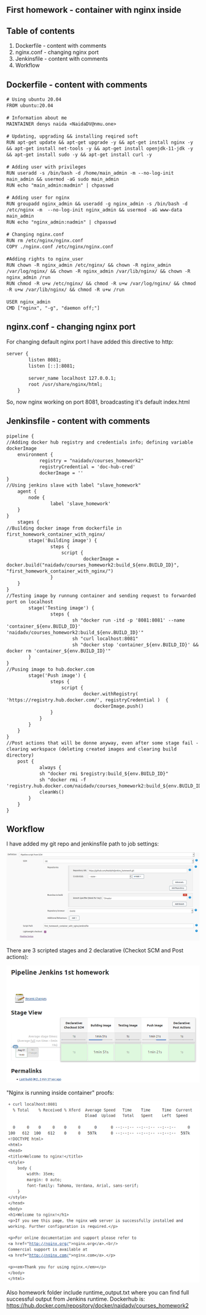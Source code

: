 ## First homework - container with nginx inside
## Table of contents 
1. Dockerfile - content with comments
2. nginx.conf - changing nginx port
3. Jenkinsfile - content with comments
4. Workflow
## Dockerfile - content with comments 
~~~
# Using ubuntu 20.04
FROM ubuntu:20.04

# Information about me
MAINTAINER denys naida <NaidaDV@nmu.one>

# Updating, upgrading && installing reqired soft
RUN apt-get update && apt-get upgrade -y && apt-get install nginx -y && apt-get install net-tools -y && apt-get install openjdk-11-jdk -y && apt-get install sudo -y && apt-get install curl -y

# Adding user with privileges
RUN useradd -s /bin/bash -d /home/main_admin -m --no-log-init main_admin && usermod -aG sudo main_admin
RUN echo "main_admin:madmin" | chpasswd

# Adding user for nginx
RUN groupadd nginx_admin && useradd -g nginx_admin -s /bin/bash -d /etc/nginx -m  --no-log-init nginx_admin && usermod -aG www-data main_admin
RUN echo "nginx_admin:nadmin" | chpasswd

# Changing nginx.conf
RUN rm /etc/nginx/nginx.conf
COPY ./nginx.conf /etc/nginx/nginx.conf

#Adding rights to nginx_user
RUN chown -R nginx_admin /etc/nginx/ && chown -R nginx_admin /var/log/nginx/ && chown -R nginx_admin /var/lib/nginx/ && chown -R nginx_admin /run
RUN chmod -R u+w /etc/nginx/ && chmod -R u+w /var/log/nginx/ && chmod -R u+w /var/lib/nginx/ && chmod -R u+w /run

USER nginx_admin
CMD ["nginx", "-g", "daemon off;"]
~~~
## nginx.conf - changing nginx port
For changing default nginx port I have added this directive to http:
~~~
server {
        listen 8081;
        listen [::]:8081;

        server_name localhost 127.0.0.1;
        root /usr/share/nginx/html;
    }
~~~
So, now nginx working on port 8081, broadcasting it's default index.html
## Jenkinsfile - content with comments
~~~  
pipeline {
//Adding docker hub registry and credentials info; defining variable dockerImage
	environment { 
        	registry = "naidadv/courses_homework2" 
        	registryCredential = 'doc-hub-cred' 
        	dockerImage = '' 
}
//Using jenkins slave with label "slave_homework"
	agent {
		node {
        		label 'slave_homework'
	}
}
	stages {
//Building docker image from dockerfile in first_homework_container_with_nginx/
		stage('Building image') {
        		steps {
        			script {
                			dockerImage = docker.build("naidadv/courses_homework2:build_${env.BUILD_ID}", "first_homework_container_with_nginx/")
                }
	}
}
//Testing image by runnung container and sending request to forwarded port on localhost
		stage('Testing image') {
        		steps {
            			sh "docker run -itd -p '8081:8081' --name 'container_${env.BUILD_ID}' 'naidadv/courses_homework2:build_${env.BUILD_ID}'"
            			sh "curl localhost:8081"
            			sh "docker stop 'container_${env.BUILD_ID}' && docker rm 'container_${env.BUILD_ID}'"
        }
}       
//Pusing image to hub.docker.com 
		stage('Push image') {
        		steps {
        			script {
                			docker.withRegistry( 'https://registry.hub.docker.com/', registryCredential )  {
                    			dockerImage.push()
				}
			}
		}
	}    
}
//Post actions that will be donne anyway, even after some stage fail - clearing workspace (deleting created images and clearing build directory)
	post { 
        	always {
			sh "docker rmi $registry:build_${env.BUILD_ID}"
			sh "docker rmi -f 'registry.hub.docker.com/naidadv/courses_homework2:build_${env.BUILD_ID}'"
			cleanWs()
		}
	}
}
~~~
## Workflow
I have added my git repo and jenkinsfile path to job settings:

![](https://github.com/NaidaDV/jenkins_homework/blob/master/first_homework_container_with_nginx/screenshots/1.png)

There are 3 scripted stages and 2 declarative (Checkot SCM and Post actions):

![](https://github.com/NaidaDV/jenkins_homework/blob/master/first_homework_container_with_nginx/screenshots/2.png)

"Nginx is running inside container" proofs:

![](https://github.com/NaidaDV/jenkins_homework/blob/master/first_homework_container_with_nginx/screenshots/3.png)

Also homework folder include runtime_output.txt where you can find full successful output from Jenkins runtime.
Dockerhub is: https://hub.docker.com/repository/docker/naidadv/courses_homework2
